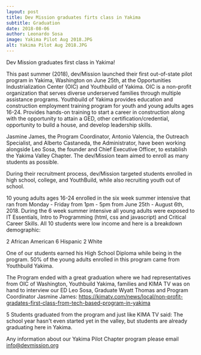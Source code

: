 ```yaml
---
layout: post
title: Dev Mission graduates firts class in Yakima
subtitle: Graduation
date: 2018-08-06
author: Leonardo Sosa
image: Yakima Pilot Aug 2018.JPG
alt: Yakima Pilot Aug 2018.JPG
---
```

Dev Mission graduates first class in Yakima!

This past summer (2018), dev/Mission launched their first out-of-state pilot program in Yakima, Washington on June 25th, at the Opportunities Industrialization Center (OIC) and Youthbuild of Yakima. OIC is a non-profit organization that serves diverse underserved families through multiple assistance programs. Youthbuild of Yakima provides education and construction employment training program for youth and young adults ages 16-24.  Provides hands-on training to start a career in construction along with the opportunity to attain a GED, other certification/credential, opportunity to build a house, and develop leadership skills.

Jasmine James, the Program Coordinator, Antonio Valencia, the Outreach Specialist, and Alberto Castaneda, the Administrator, have been working alongside Leo Sosa, the founder and Chief Executive Officer, to establish the Yakima Valley Chapter. The dev/Mission team aimed to enroll as many students as possible.

During their recruitment process, dev/Mission targeted students enrolled in high school, college, and YouthBuild, while also recruiting youth out of school. 

10 young adults ages 16-24 enrolled in the six week summer intensive that ran from Monday - Friday from 1pm - 5pm from June 25th - August 6th, 2018. During the 6 week summer intensive all young adults were exposed to IT Essentials, Intro to Programming (html, css and javascript) and Critical Career Skills. All 10 students were low income and here is a breakdown demographic:

2 African American
6 Hispanic
2 White

One of our students earned his High School Diploma while being in the program. 50% of the young adults enrolled in this program came from Youthbuild Yakima.

The Program ended with a great graduation where we had representatives from OIC of Washington, Youthbuild Yakima, families and KIMA TV was on hand to interview our ED Leo Sosa, Graduate Wyatt Thomas and Program Coordinator Jasmine James: https://kimatv.com/news/local/non-profit-gradates-first-class-from-tech-based-program-in-yakima

5 Students graduated from the program and just like KIMA TV said: The school year hasn't even started yet in the valley, but students are already graduating here in Yakima.

Any information about our Yakima Pilot Chapter program please email info@devmission.org 
